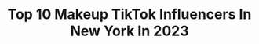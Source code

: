 ---
title: Top 10 Makeup TikTok Influencers In New York In 2023
description: >-
  Find top makeup TikTok influencers in New York in 2023. Most popular hashtags: #fyp #makeup #newyork #nyc.
platform: TikTok
hits: 122
text_top: Analyze the best TikTok accounts on inBeat.
text_bottom: inBeat holds 122 TikTok influencers like this in New York, United States for you to contact.
profiles:
  - username: "ines.alfaro"
    fullname: >-
      Inés Alfaro
    bio: >-
      Latina. 📍NYC Esthetician & makeup Just for fun
    location: "United States"
    followers: 21700
    engagement: 523
    commentsToLikes: 0.044489
    id: ckbfat1nq2ecs0j23v8xned1n
    verified: false
    hashtags: "#newyork, #makeup, #newyorklife, #daywithme"
  - username: "singlearabfemale"
    fullname: >-
      Gheed Saeed
    bio: >-
      Hey Arab girl, live your best life.
    location: "United States"
    followers: 92900
    engagement: 558
    commentsToLikes: 0.039726
    id: ckcv66rj0pimj0j235owduecv
    verified: false
    hashtags: "#ny, #arab, #tiktokarab, #nyc"
  - username: "king_meena1"
    fullname: >-
      KingMeena
    bio: >-
      nyc 🇵🇸 BLM
    location: "United States"
    followers: 14300
    engagement: 1373
    commentsToLikes: 0.054866
    id: ckdn3467fdq610j23ofzkynur
    verified: false
    hashtags: "#foryou, #xyzbca, #nyc, #foryoupage"
  - username: "evanhirschfashion"
    fullname: >-
      Evan Hirsch Fashion
    bio: >-
      Makeup & Fashion Designer from New York 👗 👠 🧵 Transforming Eveningwear
    location: "United States"
    followers: 53600
    engagement: 1415
    commentsToLikes: 0.094084
    id: ckcunki38i2pa0j23st3cseqn
    verified: false
    hashtags: "#evansmasks, #fashion, #freemask, #giveaway"
  - username: "girlwithadoge"
    fullname: >-
      Eva Yu
    bio: >-
      Proud Asian IG: Kittycateva Venmo: Eva-Yu
    location: "United States"
    followers: 29400
    engagement: 869
    commentsToLikes: 0.153896
    id: ckcjffj7tb0np0j23szxfs901
    verified: false
    hashtags: "#beauty, #asian, #fyp, #covid19"
  - username: "steffieinthecity"
    fullname: >-
      Steffie Price
    bio: >-
      style secrets + beauty tricks + fashion hacks dm on insta✨ shop my tiktok👇🏻
    location: "United States"
    followers: 51500
    engagement: 945
    commentsToLikes: 0.020296
    id: ckbfibcbee2fs0j238gnbmsi7
    verified: false
    hashtags: "#beauty, #fashionessentials, #fashion, #amazonfinds"
  - username: "tuckerthorn"
    fullname: >-
      Tucker Thorn
    bio: >-
      I’m tweeddledee and my brothers tweedledum instagram: @tuckerthorn_ STICKERS⬇️
    location: "United States"
    followers: 1300000
    engagement: 2112
    commentsToLikes: 0.012202
    id: ck80nrd0oe5hf0j78hc0mrfat
    verified: false
    hashtags: "#fyp, #foryou, #improv, #singing"
  - username: "juliacarolann"
    fullname: >-
      juliacarolann
    bio: >-
      ig & youtube^ 💌:juliacarolan@viralnation.com I talk with my hands a lot
    location: "United States"
    followers: 321400
    engagement: 1079
    commentsToLikes: 0.011689
    id: ckcp16p3kb3cv0j239h73g6yy
    verified: false
    hashtags: "#fyp, #lovememode, #godzillavskongroar, #fashion"
  - username: "itsmeclaulynn"
    fullname: >-
      Clau lynn
    bio: >-
      Idk why im here lol
    location: "United States"
    followers: 46000
    engagement: 503
    commentsToLikes: 0.018019
    id: ckbfchien59px0j23xfgr72cx
    verified: false
    hashtags: "#viral, #foryou, #fyp, #foryoupage"
  - username: "alexxbullock"
    fullname: >-
      ALEX BULLOCK
    bio: >-
      NYC alexandrawbullock@gmail.com
    location: "United States"
    followers: 23900
    engagement: 1302
    commentsToLikes: 0.014640
    id: ck920y2jfg5mn0j78mkhooyvs
    verified: false
    hashtags: "#newyork, #nyc, #foryou, #aesthetic"
---